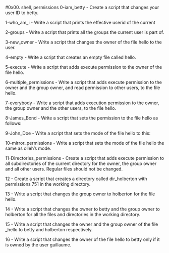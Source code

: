 #0x00. shell, permissions 
0-iam_betty - Create a script that changes your user ID to betty.
 
1-who_am_i - Write a script that prints the effective userid of the current 

2-groups - Write a script that prints all the groups the current user is part of. 

3-new_owner - Write a script that changes the owner of the file hello to the user. 

4-empty - Write a script that creates an empty file called hello. 

5-execute - Write a script that adds execute permission to the owner of the file hello. 

6-multiple_permissions - Write a script that adds execute permission to the owner and the group owner, and read permission to other users, to the file hello. 

7-everybody - Write a script that adds execution permission to the owner, the group owner and the other users, to the file hello. 

8-James_Bond - Write a script that sets the permission to the file hello as follows: 

9-John_Doe - Write a script that sets the mode of the file hello to this: 

10-mirror_permissions - Write a script that sets the mode of the file hello the same as olleh’s mode. 

11-Directories_permissions - Create a script that adds execute permission to all subdirectories of the current directory for the owner, the group owner 
and all other users. Regular files should not be changed. 

12 - Create a script that creates a directory called dir_holberton with permissions 751 in the working directory. 

13 - Write a script that changes the group owner to holberton for the file hello. 

14 - Write a script that changes the owner to betty and the group owner to holberton for all the files and directories in the working directory. 

15 - Write a script that changes the owner and the group owner of the file _hello to betty and holberton respectively. 

16 - Write a script that changes the owner of the file hello to betty only if it is owned by the user guillaume.
